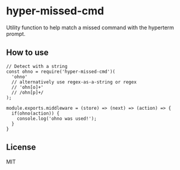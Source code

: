 # hyper-missed-cmd

Utility function to help match a missed command with the
hyperterm prompt.

## How to use

```
// Detect with a string
const ohno = require('hyper-missed-cmd')(
  'ohno'
  // alternatively use regex-as-a-string or regex
  // 'ohn[o]+'
  // /ohn[p]+/
);

module.exports.middleware = (store) => (next) => (action) => {
  if(ohno(action)) {
    console.log('ohno was used!');
  }
}
```

## License

MIT
